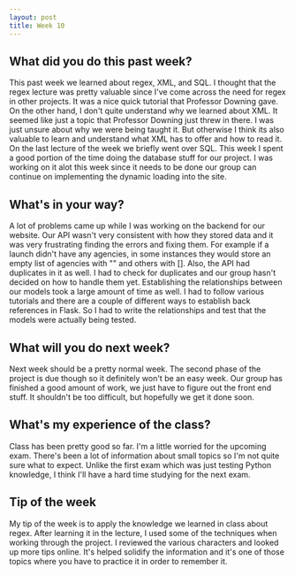 ```yaml
---
layout: post
title: Week 10
---
```


## What did you do this past week?

This past week we learned about regex, XML, and SQL. I thought that the regex lecture was pretty valuable since I've come across the need for regex in other projects. It was a nice quick tutorial that Professor Downing gave. On the other hand, I don't quite understand why we learned about XML. It seemed like just a topic that Professor Downing just threw in there. I was just unsure about why we were being taught it. But otherwise I think its also valuable to learn and understand what XML has to offer and how to read it. On the last lecture of the week we briefly went over SQL. This week I spent a good portion of the time doing the database stuff for our project. I was working on it alot this week since it needs to be done our group can continue on implementing the dynamic loading into the site.

## What's in your way?

A lot of problems came up while I was working on the backend for our website. Our API wasn't very consistent with how they stored data and it was very frustrating finding the errors and fixing them. For example if a launch didn't have any agencies, in some instances they would store an empty list of agencies with "" and others with []. Also, the API had duplicates in it as well. I had to check for duplicates and our group hasn't decided on how to handle them yet. Establishing the relationships between our models took a large amount of time as well. I had to follow various tutorials and there are a couple of different ways to establish back references in Flask. So I had to write the relationships and test that the models were actually being tested.

## What will you do next week?

Next week should be a pretty normal week. The second phase of the project is due though so it definitely won't be an easy week. Our group has finished a good amount of work, we just have to figure out the front end stuff. It shouldn't be too difficult, but hopefully we get it done soon.

## What's my experience of the class?

Class has been pretty good so far. I'm a little worried for the upcoming exam. There's been a lot of information about small topics so I'm not quite sure what to expect. Unlike the first exam which was just testing Python knowledge, I think I'll have a hard time studying for the next exam.

## Tip of the week

My tip of the week is to apply the knowledge we learned in class about regex. After learning it in the lecture, I used some of the techniques when working through the project. I reviewed the various characters and looked up more tips online. It's helped solidify the information and it's one of those topics where you have to practice it in order to remember it.